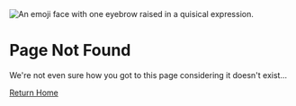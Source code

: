 <div>
<img src="assets/raised_eyebrow.svg" alt="An emoji face with one eyebrow raised in a quisical expression."/>

<h1>Page Not Found</h1>

<p>We're not even sure how you got to this page considering it doesn't exist...</p>
		
<a class="button" href="/">
	<span>Return Home</span>
</a>
</div>

